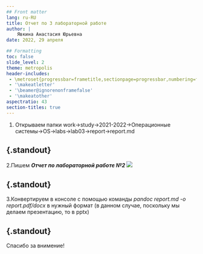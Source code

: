 ```yaml
---
## Front matter
lang: ru-RU
title: Отчет по 3 лабораторной работе
author: |
	Явкина Анастасия Юрьевна
date: 2022, 29 апреля

## Formatting
toc: false
slide_level: 2
theme: metropolis
header-includes: 
 - \metroset{progressbar=frametitle,sectionpage=progressbar,numbering=fraction}
 - '\makeatletter'
 - '\beamer@ignorenonframefalse'
 - '\makeatother'
aspectratio: 43
section-titles: true
---
```




1. Открываем папки work->study->2021-2022->Операционные системы->OS->labs->lab03->report->report.md

## {.standout}


2.Пишем ***Отчет по лабораторной работе №2***
![](file:///afs/.dk.sci.pfu.edu.ru/home/a/y/ayyavkina/0.png)




## {.standout}

3.Конвертируем в консоле с помощью команды *pandoc report.md -o report.pdf/docx* в нужный формат (в данном случае, поскольку мы делаем презентацию, то в pptx)


## {.standout}

Спасибо за внимение!
